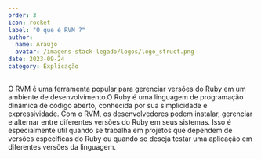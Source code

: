 ```yaml
---
order: 3
icon: rocket
label: "O que é RVM ?"
author:
  name: Araújo
  avatar: /imagens-stack-legado/logos/logo_struct.png
date: 2023-09-24
category: Explicação
---
```


O RVM é uma ferramenta popular para gerenciar versões do Ruby em um ambiente de desenvolvimento.O Ruby é uma linguagem de programação dinâmica de código aberto, conhecida por sua simplicidade e expressividade. Com o RVM, os desenvolvedores podem instalar, gerenciar e alternar entre diferentes versões do Ruby em seus sistemas. Isso é especialmente útil quando se trabalha em projetos que dependem de versões específicas do Ruby ou quando se deseja testar uma aplicação em diferentes versões da linguagem.